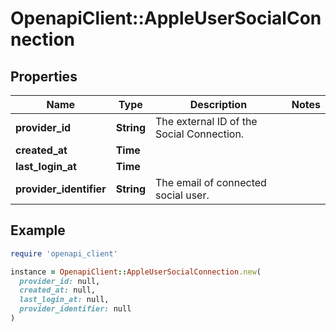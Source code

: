# OpenapiClient::AppleUserSocialConnection

## Properties

| Name | Type | Description | Notes |
| ---- | ---- | ----------- | ----- |
| **provider_id** | **String** | The external ID of the Social Connection. |  |
| **created_at** | **Time** |  |  |
| **last_login_at** | **Time** |  |  |
| **provider_identifier** | **String** | The email of connected social user. |  |

## Example

```ruby
require 'openapi_client'

instance = OpenapiClient::AppleUserSocialConnection.new(
  provider_id: null,
  created_at: null,
  last_login_at: null,
  provider_identifier: null
)
```

